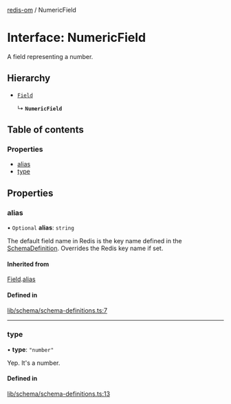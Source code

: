 [redis-om](../README.md) / NumericField

# Interface: NumericField

A field representing a number.

## Hierarchy

- [`Field`](Field.md)

  ↳ **`NumericField`**

## Table of contents

### Properties

- [alias](NumericField.md#alias)
- [type](NumericField.md#type)

## Properties

### alias

• `Optional` **alias**: `string`

The default field name in Redis is the key name defined in the
[SchemaDefinition](../README.md#schemadefinition). Overrides the Redis key name if set.

#### Inherited from

[Field](Field.md).[alias](Field.md#alias)

#### Defined in

[lib/schema/schema-definitions.ts:7](https://github.com/redis-developer/redis-om-node/blob/e0e2e98/lib/schema/schema-definitions.ts#L7)

___

### type

• **type**: ``"number"``

Yep. It's a number.

#### Defined in

[lib/schema/schema-definitions.ts:13](https://github.com/redis-developer/redis-om-node/blob/e0e2e98/lib/schema/schema-definitions.ts#L13)
